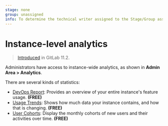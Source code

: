 ```yaml
---
stage: none
group: unassigned
info: To determine the technical writer assigned to the Stage/Group associated with this page, see https://about.gitlab.com/handbook/engineering/ux/technical-writing/#assignments
---
```


# Instance-level analytics

> [Introduced](https://gitlab.com/gitlab-org/gitlab-foss/-/issues/41416) in GitLab 11.2.

Administrators have access to instance-wide analytics, as shown in **Admin Area > Analytics**.

There are several kinds of statistics:

- [DevOps Report](dev_ops_report.md): Provides an overview of your entire instance's feature usage. **(FREE)**
- [Usage Trends](usage_trends.md): Shows how much data your instance contains, and how that is changing. **(FREE)**
- [User Cohorts](user_cohorts.md): Display the monthly cohorts of new users and their activities over time. **(FREE)**
